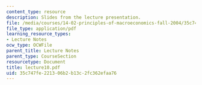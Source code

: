 ```yaml
---
content_type: resource
description: Slides from the lecture presentation.
file: /media/courses/14-02-principles-of-macroeconomics-fall-2004/35c747fe221306b2b13c2fc362efaa76_lecture10.pdf
file_type: application/pdf
learning_resource_types:
- Lecture Notes
ocw_type: OCWFile
parent_title: Lecture Notes
parent_type: CourseSection
resourcetype: Document
title: lecture10.pdf
uid: 35c747fe-2213-06b2-b13c-2fc362efaa76
---
```

